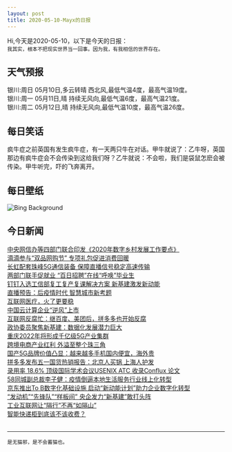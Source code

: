 ```yaml
---
layout: post
title: 2020-05-10-Mayx的日报
---
```


Hi,今天是2020-05-10，以下是今天的日报：<br><small>
我其实，根本不把现实世界当一回事。因为我，有我相信的世界存在。</small><!--more-->
## 天气预报
银川:周日 05月10日,多云转晴 西北风,最低气温4度，最高气温19度。<br>银川:周一 05月11日,晴 持续无风向,最低气温6度，最高气温21度。<br>银川:周二 05月12日,晴 持续无风向,最低气温10度，最高气温26度。
## 每日笑话
疯牛症之前英国有发生疯牛症，有一天两只牛在对话。甲牛就说了：乙牛呀，英国那边有疯牛症会不会传染到这给我们呀？乙牛就说：不会啦，我们是袋鼠怎麽会被传染。甲牛听完，吓的飞奔离开。
## 每日壁纸
![Bing Background](https://cn.bing.com/th?id=OHR.BarnOwlMigration_EN-US1831112399_1920x1080.jpg&rf=LaDigue_1920x1080.jpg&pid=hp "Barn owl sitting on a branch (© blickwinkel/Alamy)")
## 今日新闻

[中央网信办等四部门联合印发《2020年数字乡村发展工作要点》](http://it.people.com.cn/n1/2020/0509/c1009-31703061.html)   
[滴滴参与“双品网购节” 专项礼包促进消费回暖](http://it.people.com.cn/n1/2020/0509/c1009-31703057.html)   
[长虹配套珠峰5G通信装备 保障直播信号稳定高速传输](http://it.people.com.cn/n1/2020/0509/c1009-31703060.html)   
[两部门联手促就业 “百日招聘”在线“呼唤”毕业生](http://it.people.com.cn/n1/2020/0509/c1009-31703053.html)   
[钉钉入选工信部复工复产复课解决方案 新基建激发新动能](http://it.people.com.cn/n1/2020/0509/c1009-31702935.html)   
[直播预告：后疫情时代 智慧城市新考题](http://it.people.com.cn/n1/2020/0509/c1009-31702458.html)   
[互联网医疗，火了更要稳](http://it.people.com.cn/n1/2020/0509/c1009-31702122.html)   
[中国云计算企业“逆风”上市](http://it.people.com.cn/n1/2020/0509/c1009-31702099.html)   
[互联网反腐忙：继百度、美团后，拼多多也开始反腐](http://it.people.com.cn/n1/2020/0509/c1009-31702155.html)   
[政协委员聚焦新基建：数据化发展潜力巨大](http://it.people.com.cn/n1/2020/0509/c1009-31702217.html)   
[重庆2022年将形成千亿级5G产业集群](http://it.people.com.cn/n1/2020/0509/c1009-31702144.html)   
[跨境电商产业红利 外溢至整个珠三角](http://it.people.com.cn/n1/2020/0509/c1009-31702284.html)   
[国产5G品牌价值凸显：越来越多手机国内便宜，海外贵](http://it.people.com.cn/n1/2020/0509/c1009-31702190.html)   
[拼多多发布五一国货热销报告：北京人买锅 上海人护发](http://it.people.com.cn/n1/2020/0509/c1009-31702180.html)   
[录用率 18.6% 顶级国际学术会议USENIX ATC 收录Conflux 论文](http://it.people.com.cn/n1/2020/0508/c1009-31701788.html)   
[58同城副总裁李子健：疫情倒逼本地生活服务行业线上化转型](http://it.people.com.cn/n1/2020/0508/c1009-31701782.html)   
[京东推出To B数字化基础设施 启动“新动能计划”助力企业数字化转型](http://it.people.com.cn/n1/2020/0508/c1009-31701780.html)   
[“发动机”“先锋队”“样板间” 央企发力“新基建”敢打头阵](http://it.people.com.cn/n1/2020/0508/c1009-31701161.html)   
[工业互联网让“隔行”不再“如隔山”](http://it.people.com.cn/n1/2020/0508/c1009-31701107.html)   
[智能快递柜到底该不该收费？](http://it.people.com.cn/n1/2020/0508/c1009-31700749.html)   
<br />

***

<small>是无猫邪，是不会蓄猫也。</small>

